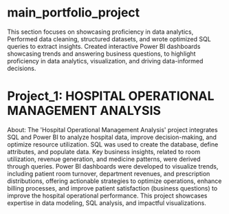   # main_portfolio_project
This section focuses on showcasing proficiency in data analytics, Performed data cleaning, structured datasets, and wrote optimized SQL queries to extract insights. Created interactive Power BI dashboards showcasing trends and answering business questions, to highlight proficiency in data analytics, visualization, and driving data-informed decisions.

# Project_1: HOSPITAL OPERATIONAL MANAGEMENT ANALYSIS​

About: The 'Hospital Operational Management Analysis' project integrates SQL and Power BI to analyze hospital data, improve decision-making, and optimize resource utilization. SQL was used to create the database, define attributes, and populate data. Key business insights, related to room utilization, revenue generation, and medicine patterns, were derived through queries. Power BI dashboards were developed to visualize trends, including patient room turnover, department revenues, and prescription distributions, offering actionable strategies to optimize operations, enhance billing processes, and improve patient satisfaction (business questions) to improve the hospital operational performance. This project showcases expertise in data modeling, SQL analysis, and impactful visualizations.
